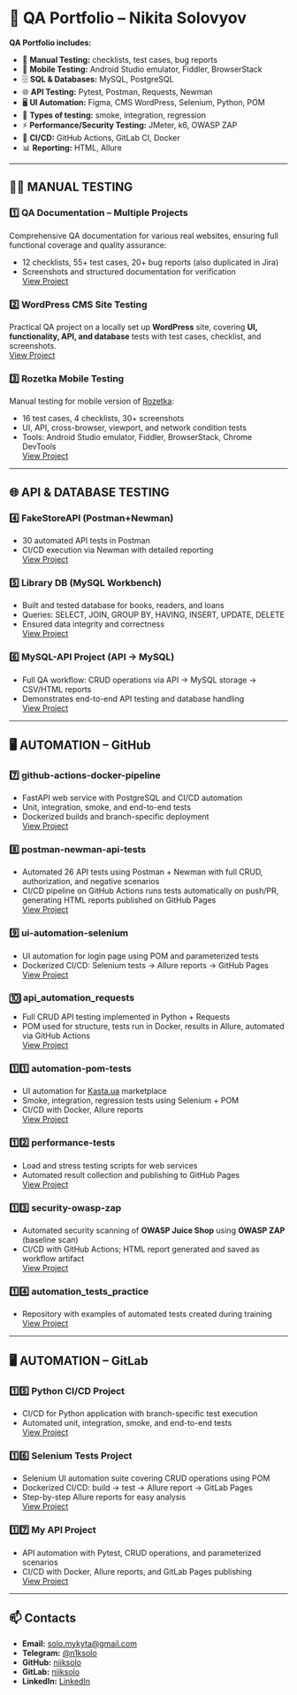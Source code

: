 # 🧪 QA Portfolio – Nikita Solovyov  

**QA Portfolio includes:**  
- 📝 **Manual Testing:** checklists, test cases, bug reports  
- 📱 **Mobile Testing:** Android Studio emulator, Fiddler, BrowserStack  
- 🗄️ **SQL & Databases:** MySQL, PostgreSQL  
- 🌐 **API Testing:** Pytest, Postman, Requests, Newman  
- 🖥️ **UI Automation:** Figma, CMS WordPress, Selenium, Python, POM  
- 🧪 **Types of testing:** smoke, integration, regression  
- ⚡ **Performance/Security Testing:** JMeter, k6, OWASP ZAP   
- 🐳 **CI/CD:** GitHub Actions, GitLab CI, Docker  
- 📊 **Reporting:** HTML, Allure  

---

## 👨‍💻 MANUAL TESTING

### 1️⃣ QA Documentation – Multiple Projects  
Comprehensive QA documentation for various real websites, ensuring full functional coverage and quality assurance:  
- 12 checklists, 55+ test cases, 20+ bug reports (also duplicated in Jira)  
- Screenshots and structured documentation for verification  
[View Project](https://github.com/niiksolo/Manual-QA-Portfolio)  

### 2️⃣ ️WordPress CMS Site Testing
Practical QA project on a locally set up **WordPress** site, covering **UI, functionality, API, and database** tests with test cases, checklist, and screenshots.  
[View Project](https://github.com/niiksolo/cms-wordpress-site-test)

### 3️⃣ Rozetka Mobile Testing
Manual testing for mobile version of [Rozetka](https://rozetka.com.ua):  
- 16 test cases, 4 checklists, 30+ screenshots  
- UI, API, cross-browser, viewport, and network condition tests  
- Tools: Android Studio emulator, Fiddler, BrowserStack, Chrome DevTools  
[View Project](https://github.com/niiksolo/rozetka-mobile-testing)  

---

## 🌐 API & DATABASE TESTING

### 4️⃣ FakeStoreAPI (Postman+Newman)
- 30 automated API tests in Postman  
- CI/CD execution via Newman with detailed reporting  
[View Project](https://github.com/niiksolo/Manual-QA-Portfolio/blob/main/api-sql-testing/postman/README.md)

### 5️⃣ Library DB (MySQL Workbench)
- Built and tested database for books, readers, and loans  
- Queries: SELECT, JOIN, GROUP BY, HAVING, INSERT, UPDATE, DELETE  
- Ensured data integrity and correctness  
[View Project](https://github.com/niiksolo/Manual-QA-Portfolio/blob/main/api-sql-testing/SQL-library/README.md)

### 6️⃣ MySQL-API Project (API → MySQL)
- Full QA workflow: CRUD operations via API → MySQL storage → CSV/HTML reports  
- Demonstrates end-to-end API testing and database handling  
[View Project](https://github.com/niiksolo/Manual-QA-Portfolio/blob/main/api-sql-testing/Mysql-api/README.md)

---

## 🖥 AUTOMATION – GitHub

### 7️⃣ github-actions-docker-pipeline
- FastAPI web service with PostgreSQL and CI/CD automation  
- Unit, integration, smoke, and end-to-end tests  
- Dockerized builds and branch-specific deployment  
[View Project](https://github.com/niiksolo/github-actions-docker-pipeline)

### 8️⃣ postman-newman-api-tests
- Automated 26 API tests using Postman + Newman with full CRUD, authorization, and negative scenarios  
- CI/CD pipeline on GitHub Actions runs tests automatically on push/PR, generating HTML reports published on GitHub Pages  
[View Project](https://github.com/niiksolo/postman-newman-api-tests)

### 9️⃣ ui-automation-selenium
- UI automation for login page using POM and parameterized tests  
- Dockerized CI/CD: Selenium tests → Allure reports → GitHub Pages  
[View Project](https://github.com/niiksolo/ui-automation-selenium)

### 🔟 api_automation_requests
- Full CRUD API testing implemented in Python + Requests  
- POM used for structure, tests run in Docker, results in Allure, automated via GitHub Actions  
[View Project](https://github.com/niiksolo/api_automation_requests)

### 1️⃣1️⃣ automation-pom-tests
- UI automation for [Kasta.ua](https://kasta.ua) marketplace  
- Smoke, integration, regression tests using Selenium + POM  
- CI/CD with Docker, Allure reports  
[View Project](https://github.com/niiksolo/automation-pom-tests)

### 1️⃣2️⃣ performance-tests
- Load and stress testing scripts for web services  
- Automated result collection and publishing to GitHub Pages  
[View Project](https://github.com/niiksolo/performance-tests)

### 1️⃣3️⃣ security-owasp-zap
- Automated security scanning of **OWASP Juice Shop** using **OWASP ZAP** (baseline scan)  
- CI/CD with GitHub Actions; HTML report generated and saved as workflow artifact  
[View Project](https://github.com/niiksolo/security-owasp-zap)

### 1️⃣4️⃣ automation_tests_practice
- Repository with examples of automated tests created during training  
[View Project](https://github.com/niiksolo/automation_tests_practice)

---

## 🖥 AUTOMATION – GitLab

### 1️⃣5️⃣ Python CI/CD Project
- CI/CD for Python application with branch-specific test execution  
- Automated unit, integration, smoke, and end-to-end tests  
[View Project](https://gitlab.com/niiksolo/my-project)

### 1️⃣6️⃣  Selenium Tests Project
- Selenium UI automation suite covering CRUD operations using POM  
- Dockerized CI/CD: build → test → Allure report → GitLab Pages  
- Step-by-step Allure reports for easy analysis  
[View Project](https://gitlab.com/niiksolo/ci-cd)

### 1️⃣7️⃣ My API Project
- API automation with Pytest, CRUD operations, and parameterized scenarios  
- CI/CD with Docker, Allure reports, and GitLab Pages publishing  
[View Project](https://gitlab.com/niiksolo/api-ci)

---

## 📫 Contacts
- **Email:** solo.mykyta@gmail.com  
- **Telegram:** [@n1ksolo](https://t.me/n1ksolo)  
- **GitHub:** [niiksolo](https://github.com/niiksolo)  
- **GitLab:** [niiksolo](https://gitlab.com/niiksolo)  
- **LinkedIn:** [LinkedIn](https://www.linkedin.com/in/nikita-solovyov-1aa2a5377)